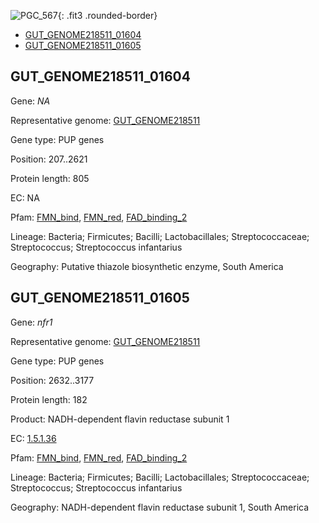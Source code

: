 ![PGC_567](../static/images/Clusters_figure/PGC_567.jpg){: .fit3 .rounded-border}

<ul id="myTab" class="nav nav-tabs">
  <li class="active">
        <a href="#tab1" data-toggle="tab">GUT_GENOME218511_01604</a>
  </li>
<li><a href="#tab2" data-toggle="tab">GUT_GENOME218511_01605</a></li>
</ul>

<div id="myTabContent" class="tab-content">
  <div class="tab-pane fade in active" id="tab1">

<h2 id="GUT_GENOME218511_01604">GUT_GENOME218511_01604</h2>
<p>Gene: <em>NA</em>
<p>Representative genome: <a href="https://www.ebi.ac.uk/metagenomics/genomes/MGYG-HGUT-01308">GUT_GENOME218511</a></p>
<p>Gene type: PUP genes</p>
<p>Position: 207..2621</p>
<p>Protein length: 805</p>
<p>EC: NA</p>
<p>Pfam: <a href="http://pfam.xfam.org/family/FMN_bind">FMN_bind</a>, <a href="http://pfam.xfam.org/family/FMN_red">FMN_red</a>, <a href="http://pfam.xfam.org/family/FAD_binding_2">FAD_binding_2</a></p>
<p>Lineage: Bacteria; Firmicutes; Bacilli; Lactobacillales; Streptococcaceae; Streptococcus; Streptococcus infantarius</p>
<p>Geography: Putative thiazole biosynthetic enzyme, South America</p>
  </div>

  <div class="tab-pane fade" id="tab2">

<h2 id="GUT_GENOME218511_01605">GUT_GENOME218511_01605</h2>
<p>Gene: <em>nfr1</em></p>
<p>Representative genome: <a href="https://www.ebi.ac.uk/metagenomics/genomes/MGYG-HGUT-01308">GUT_GENOME218511</a></p>
<p>Gene type: PUP genes</p>
<p>Position: 2632..3177</p>
<p>Protein length: 182</p>
<p>Product: NADH-dependent flavin reductase subunit 1</p>
<p>EC: <a href="https://www.brenda-enzymes.org/enzyme.php?ecno=1.5.1.36">1.5.1.36</a></p>
<p>Pfam: <a href="http://pfam.xfam.org/family/FMN_bind">FMN_bind</a>, <a href="http://pfam.xfam.org/family/FMN_red">FMN_red</a>, <a href="http://pfam.xfam.org/family/FAD_binding_2">FAD_binding_2</a></p>
<p>Lineage: Bacteria; Firmicutes; Bacilli; Lactobacillales; Streptococcaceae; Streptococcus; Streptococcus infantarius</p>
<p>Geography: NADH-dependent flavin reductase subunit 1, South America</p>

  </div>
</div>
